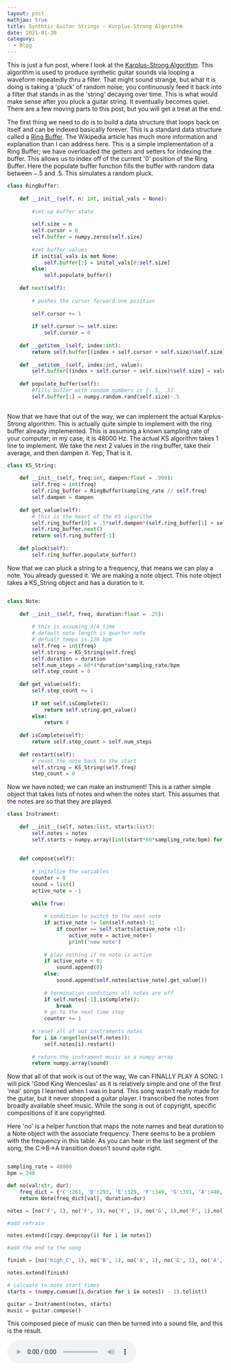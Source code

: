 ```yaml
---
layout: post
mathjax: true
title: Synthtic Guitar Strings - Kurplus-Strong Algorithm
date: 2021-01-30
category:
  - Blog
---
```


This is just a fun post, where I look at the [Karplus-Strong Algorithm](https://en.wikipedia.org/wiki/Karplus%E2%80%93Strong_string_synthesis). This algorithm is used to produce synthetic guitar sounds via looping a waveform repeatedly thru a filter. That might sound strange, but what it is doing is taking a 'pluck' of random noise; you continuously feed it back into a filter that stands in as the 'string' decaying over time. This is what would make sense after you pluck a guitar string. It eventually becomes quiet. There are a few moving parts to this post, but you will get a treat at the end. 

The first thing we need to do is to build a data structure that loops back on itself and can be indexed basically forever. This is a standard data structure called a [Ring Buffer](https://en.wikipedia.org/wiki/Circular_buffer). The Wikipedia article has much more information and explanation than I can address here. This is a simple implementation of a Ring Buffer; we have overloaded the getters and setters for indexing the buffer. This allows us to index off of the current '0' position of the Ring Buffer. Here the populate buffer function fills the buffer with random data between $-.5$ and $.5$. This simulates a random pluck.

```python
class RingBuffer:
    
    def __init__(self, n: int, initial_vals = None):
        
        #set up buffer state
        
        self.size = n
        self.cursor = 0
        self.buffer = numpy.zeros(self.size)
        
        #set buffer values
        if initial_vals is not None:
            self.buffer[:] = inital_vals[0:self.size]
        else:
            self.populate_buffer()
            
    def next(self):
        
        # pushes the cursor forward one position
    
        self.cursor += 1
        
        if self.cursor >= self.size:
            self.cursor = 0
    
    def __getitem__(self, index:int):
        return self.buffer[(index + self.cursor + self.size)%self.size]
    
    def __setitem__(self, index:int, value):
        self.buffer[(index + self.cursor + self.size)%self.size] = value
    
    def populate_buffer(self):
        #fills buffer with random numbers in [-.5, .5]
        self.buffer[:] = numpy.random.rand(self.size)-.5
        
```

Now that we have that out of the way, we can implement the actual Karplus-Strong algorithm. This is actually quite simple to implement with the ring buffer already implemented. This is assuming a known sampling rate of your computer; in my case, it is 48000 Hz. The actual KS algorithm takes 1 line to implement. We take the next 2 values in the ring buffer, take their average, and then dampen it. Yep, That is it. 

```python
class KS_String:
    
    def __init__(self, freq:int, dampen:float = .999):
        self.freq = int(freq)
        self.ring_buffer = RingBuffer(sampling_rate // self.freq)
        self.dampen = dampen
        
    def get_value(self):
        # this is the heart of the KS algorithm
        self.ring_buffer[0] = .5*self.dampen*(self.ring_buffer[1] + self.ring_buffer[2])
        self.ring_buffer.next()
        return self.ring_buffer[-1]
    
    def pluck(self):
        self.ring_buffer.populate_buffer()
```

Now that we can pluck a string to a frequency, that means we can play a note. You already guessed it. We are making a note object. This note object takes a KS_String object and has a duration to it.

```python

class Note:
        
    def __init__(self, freq, duration:float = .25):
        
        # this is assuming 4/4 time
        # default note length is quarter note
        # defualt tempo is 120 bpm
        self.freq = int(freq)
        self.string = KS_String(self.freq)
        self.duration = duration
        self.num_steps = 60*4*duration*sampling_rate/bpm
        self.step_count = 0
        
    def get_value(self):
        self.step_count += 1
        
        if not self.isComplete(): 
            return self.string.get_value()
        else:
            return 0
    
    def isComplete(self):
        return self.step_count > self.num_steps
    
    def restart(self):
        # reset the note back to the start 
        self.string = KS_String(self.freq)
        step_count = 0
```

Now we have noted; we can make an instrument! This is a rather simple object that takes lists of notes and when the notes start. This assumes that the notes are so that they are played.

```python
class Instrament:
    
    def __init__(self, notes:list, starts:list):
        self.notes = notes
        self.starts = numpy.array([int(start*60*sampling_rate/bpm) for start in starts])
    
    
    def compose(self):
        
        # initalize the variables
        counter = 0
        sound = list()
        active_note = -1
        
        while True:
            
            # condition to switch to the next note
            if active_note != len(self.notes)-1:
                if counter == self.starts[active_note +1]:
                    active_note = active_note+1
                    print('new note')
            
            # play nothing if no note is active
            if active_note < 0:
                sound.append(0)
            else:
                sound.append(self.notes[active_note].get_value())
            
            # termination conditions all notes are off
            if self.notes[-1].isComplete():
                break
            # go to the next time step  
            counter += 1
        
        # reset all of out instraments notes
        for i in range(len(self.notes)):
            self.notes[i].restart()
        
        # return the instrament music as a numpy array
        return numpy.array(sound) 

```

Now that all of that work is out of the way, We can FINALLY PLAY A SONG. I will pick 'Good King Wenceslas' as it is relatively simple and one of the first 'real' songs I learned when I was in band. This song wasn't really made for the guitar, but it never stopped a guitar player. I transcribed the notes from broadly available sheet music. While the song is out of copyright, specific compositions of it are copyrighted.

Here 'no' is a helper function that maps the note names and beat duration to a Note object with the associate frequency. There seems to be a problem with the frequency in this table. As you can hear in the last segment of the song, the C->B->A transition doesn't sound quite right.

```python

sampling_rate = 48000
bpm = 240

def no(val:str, dur):
    freq_dict = {'C':261, 'D':293, 'E':329, 'F':349, 'G':391, 'A':440, 'B':493, 'high_C':526}
    return Note(freq_dict[val], duration=dur)

notes = [no('F', 1), no('F', 1), no('F', 1), no('G', 1),no('F', 1),no('F', 1),no('C', 2), no('D', 1),no('C', 1),no('D', 1),no('E', 1),no('F', 2),no('F', 2)]

#add refrain

notes.extend([copy.deepcopy(i) for i in notes])

#add the end to the song

finish = [no('high_C', 1), no('B', 1), no('A', 1), no('G', 1), no('A', 1), no('G', 1), no('F', 2), no('D', 1), no('C', 1), no('D', 1), no('E', 1), no('F', 2), no('F', 2)]

notes.extend(finish)

# calcuate to note start times
starts = (numpy.cumsum([i.duration for i in notes]) - 1).tolist()

guitar = Instrament(notes, starts)
music = guitar.compose()
```

This composed piece of music can then be turned into a sound file, and this is the result. 

<audio controls="controls">
  <source type="audio/wav" src="assets/imgs/KingW.wav"></source>
</audio>
